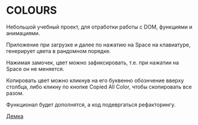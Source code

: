 
# COLOURS

Небольшой учебный проект, для отработки работы с DOM, функциями и анимациями.

Приложение при загрузке и далее по нажатию на Space на клавиатуре, генерирует цвета в рандомном порядке.

Нажимая замочек, цвет можно зафиксировать, т.е. при нажатии на Space он не меняется.

Копировать цвет можно кликнув на его буквенно обознчение вверху столбца, либо кликну по кнопке Copied All Color, чтобы скопировать все разом.

Функционал будет дополнятся, а код подевргаться рефакторингу.


[Демка](https://efremandre.github.io/-colours/)
